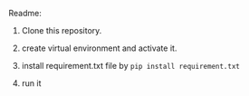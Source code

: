 Readme:

1. Clone this repository.
2. create virtual environment and activate it.
3. install requirement.txt file by
`pip install requirement.txt`

4. run it

